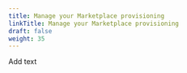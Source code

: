 ```yaml
---
title: Manage your Marketplace provisioning
linkTitle: Manage your Marketplace provisioning
draft: false
weight: 35
---
```


Add text